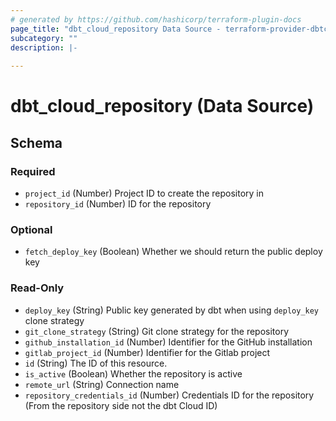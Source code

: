 ```yaml
---
# generated by https://github.com/hashicorp/terraform-plugin-docs
page_title: "dbt_cloud_repository Data Source - terraform-provider-dbtcloud"
subcategory: ""
description: |-
  
---
```


# dbt_cloud_repository (Data Source)





<!-- schema generated by tfplugindocs -->
## Schema

### Required

- `project_id` (Number) Project ID to create the repository in
- `repository_id` (Number) ID for the repository

### Optional

- `fetch_deploy_key` (Boolean) Whether we should return the public deploy key

### Read-Only

- `deploy_key` (String) Public key generated by dbt when using `deploy_key` clone strategy
- `git_clone_strategy` (String) Git clone strategy for the repository
- `github_installation_id` (Number) Identifier for the GitHub installation
- `gitlab_project_id` (Number) Identifier for the Gitlab project
- `id` (String) The ID of this resource.
- `is_active` (Boolean) Whether the repository is active
- `remote_url` (String) Connection name
- `repository_credentials_id` (Number) Credentials ID for the repository (From the repository side not the dbt Cloud ID)


